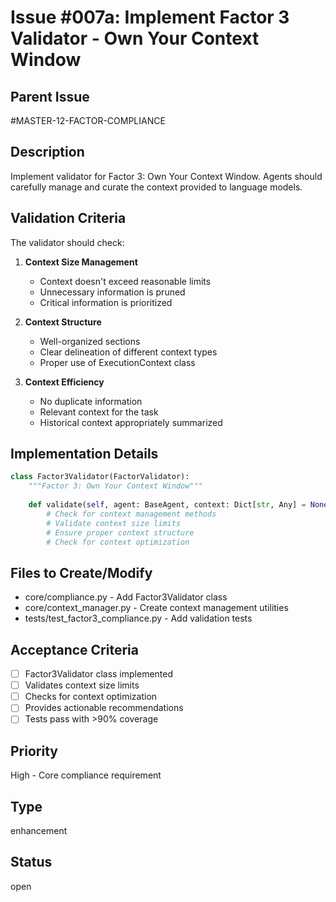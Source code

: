 # Issue #007a: Implement Factor 3 Validator - Own Your Context Window

## Parent Issue
#MASTER-12-FACTOR-COMPLIANCE

## Description
Implement validator for Factor 3: Own Your Context Window. Agents should carefully manage and curate the context provided to language models.

## Validation Criteria
The validator should check:
1. **Context Size Management**
   - Context doesn't exceed reasonable limits
   - Unnecessary information is pruned
   - Critical information is prioritized

2. **Context Structure**
   - Well-organized sections
   - Clear delineation of different context types
   - Proper use of ExecutionContext class

3. **Context Efficiency**
   - No duplicate information
   - Relevant context for the task
   - Historical context appropriately summarized

## Implementation Details
```python
class Factor3Validator(FactorValidator):
    """Factor 3: Own Your Context Window"""
    
    def validate(self, agent: BaseAgent, context: Dict[str, Any] = None):
        # Check for context management methods
        # Validate context size limits
        # Ensure proper context structure
        # Check for context optimization
```

## Files to Create/Modify
- core/compliance.py - Add Factor3Validator class
- core/context_manager.py - Create context management utilities
- tests/test_factor3_compliance.py - Add validation tests

## Acceptance Criteria
- [ ] Factor3Validator class implemented
- [ ] Validates context size limits
- [ ] Checks for context optimization
- [ ] Provides actionable recommendations
- [ ] Tests pass with >90% coverage

## Priority
High - Core compliance requirement

## Type
enhancement

## Status
open